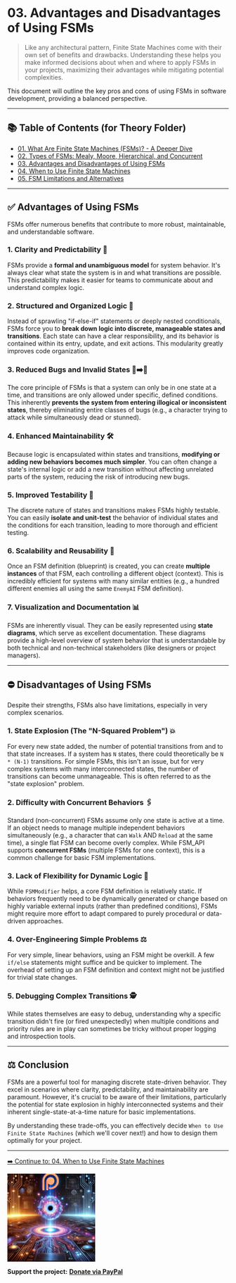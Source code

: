 ﻿# 03\. Advantages and Disadvantages of Using FSMs

> Like any architectural pattern, Finite State Machines come with their own set of benefits and drawbacks. Understanding these helps you make informed decisions about when and where to apply FSMs in your projects, maximizing their advantages while mitigating potential complexities.

This document will outline the key pros and cons of using FSMs in software development, providing a balanced perspective.

-----

## 📚 Table of Contents (for Theory Folder)

  * [01. What Are Finite State Machines (FSMs)? - A Deeper Dive](https://www.google.com/search?q=01_What_Are_FSMs.md)
  * [02. Types of FSMs: Mealy, Moore, Hierarchical, and Concurrent](https://www.google.com/search?q=02_Types_Of_FSMs.md)
  * [03. Advantages and Disadvantages of Using FSMs](https://www.google.com/search?q=03_Advantages_And_Disadvantages.md)
  * [04. When to Use Finite State Machines](https://www.google.com/search?q=04_When_To_Use_FSMs.md)
  * [05. FSM Limitations and Alternatives](https://www.google.com/search?q=05_FSM_Limitations_And_Alternatives.md)

-----

## ✅ Advantages of Using FSMs

FSMs offer numerous benefits that contribute to more robust, maintainable, and understandable software.

### 1\. **Clarity and Predictability** 🧠

FSMs provide a **formal and unambiguous model** for system behavior. It's always clear what state the system is in and what transitions are possible. This predictability makes it easier for teams to communicate about and understand complex logic.

### 2\. **Structured and Organized Logic** 🧩

Instead of sprawling "if-else-if" statements or deeply nested conditionals, FSMs force you to **break down logic into discrete, manageable states and transitions**. Each state can have a clear responsibility, and its behavior is contained within its entry, update, and exit actions. This modularity greatly improves code organization.

### 3\. **Reduced Bugs and Invalid States** 🐛➡️🚫

The core principle of FSMs is that a system can only be in one state at a time, and transitions are only allowed under specific, defined conditions. This inherently **prevents the system from entering illogical or inconsistent states**, thereby eliminating entire classes of bugs (e.g., a character trying to attack while simultaneously dead or stunned).

### 4\. **Enhanced Maintainability** 🛠️

Because logic is encapsulated within states and transitions, **modifying or adding new behaviors becomes much simpler**. You can often change a state's internal logic or add a new transition without affecting unrelated parts of the system, reducing the risk of introducing new bugs.

### 5\. **Improved Testability** 🧪

The discrete nature of states and transitions makes FSMs highly testable. You can easily **isolate and unit-test** the behavior of individual states and the conditions for each transition, leading to more thorough and efficient testing.

### 6\. **Scalability and Reusability** 🔄

Once an FSM definition (blueprint) is created, you can create **multiple instances** of that FSM, each controlling a different object (context). This is incredibly efficient for systems with many similar entities (e.g., a hundred different enemies all using the same `EnemyAI` FSM definition).

### 7\. **Visualization and Documentation** 📊

FSMs are inherently visual. They can be easily represented using **state diagrams**, which serve as excellent documentation. These diagrams provide a high-level overview of system behavior that is understandable by both technical and non-technical stakeholders (like designers or project managers).

-----

## ⛔ Disadvantages of Using FSMs

Despite their strengths, FSMs also have limitations, especially in very complex scenarios.

### 1\. **State Explosion (The "N-Squared Problem")** 💥

For every new state added, the number of potential transitions from and to that state increases. If a system has `N` states, there could theoretically be `N * (N-1)` transitions. For simple FSMs, this isn't an issue, but for very complex systems with many interconnected states, the number of transitions can become unmanageable. This is often referred to as the "state explosion" problem.

### 2\. **Difficulty with Concurrent Behaviors** 🖇️

Standard (non-concurrent) FSMs assume only one state is active at a time. If an object needs to manage multiple independent behaviors simultaneously (e.g., a character that can `Walk` AND `Reload` at the same time), a single flat FSM can become overly complex. While FSM\_API supports **concurrent FSMs** (multiple FSMs for one context), this is a common challenge for basic FSM implementations.

### 3\. **Lack of Flexibility for Dynamic Logic** 🤸

While `FSMModifier` helps, a core FSM definition is relatively static. If behaviors frequently need to be dynamically generated or change based on highly variable external inputs (rather than predefined conditions), FSMs might require more effort to adapt compared to purely procedural or data-driven approaches.

### 4\. **Over-Engineering Simple Problems** ⚖️

For very simple, linear behaviors, using an FSM might be overkill. A few `if/else` statements might suffice and be quicker to implement. The overhead of setting up an FSM definition and context might not be justified for trivial state changes.

### 5\. **Debugging Complex Transitions** 🕵️

While states themselves are easy to debug, understanding why a specific transition didn't fire (or fired unexpectedly) when multiple conditions and priority rules are in play can sometimes be tricky without proper logging and introspection tools.

-----

## ⚖️ Conclusion

FSMs are a powerful tool for managing discrete state-driven behavior. They excel in scenarios where clarity, predictability, and maintainability are paramount. However, it's crucial to be aware of their limitations, particularly the potential for state explosion in highly interconnected systems and their inherent single-state-at-a-time nature for basic implementations.

By understanding these trade-offs, you can effectively decide `When to Use Finite State Machines` (which we'll cover next\!) and how to design them optimally for your project.

-----

[➡️ Continue to: 04. When to Use Finite State Machines](https://www.google.com/search?q=04_When_To_Use_FSMs.md)


<a href="https://www.patreon.com/TheSingularityWorkshop" target="_blank">
    <img src="Visuals/TheSingularityWorkshop.png" alt="Support The Singularity Workshop on Patreon" height="200" style="display: block;">
</a>

**Support the project:** [**Donate via PayPal**](https://www.paypal.com/donate/?hosted_button_id=3Z7263LCQMV9J)